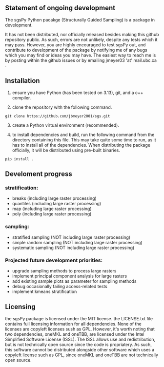 ## Statement of ongoing development
The sgsPy Python pacakge (Structurally Guided Sampling) is a package in development.

It has not been distributed, nor officially released besides making this github 
repository public. As such, errors are not unlikely, despite any tests which it 
may pass. However, you are highly encouraged to test sgsPy out, and contribute 
to development of the package by notifying me of any bugs which you may find or
ideas you may have. The easiest way to reach me is by posting within the github
issues or by emailing jmeyer03 'at' mail.ubc.ca .

## Installation
1. ensure you have Python (has been tested on 3.13), git, and a c++ compiler. 

2. clone the repository with the following command.
```
git clone https://github.com/jbmeyer2001/sgs.git
```

3. create a Python virtual environment (recommended).

4. to install dependencies and build, run the following command from the directory containing this file. This may take quite some time to run, as it has to install all of the dependencies. When distributing the package officially, it will be distributed using pre-built binaries.
```
pip install .
```

## Develoment progress
### stratification:
 - breaks (including large raster processing)
 - quantiles (including large raster processing)
 - map (including large raster processing)
 - poly (including large raster processing)

### sampling:
 - stratified sampling (NOT including large raster processing)
 - simple random sampling (NOT including large raster processing)
 - systematic sampling (NOT including large raster processing)

### Projected future development priorities:
 - upgrade sampling methods to process large rasters
 - implement principal component analysis for large rasters
 - add existing sample plots as parameter for sampling methods
 - debug occasionally failing access-related tests
 - implement kmeans stratification

## Licensing
the sgsPy package is licensed under the MIT license. the LICENSE.txt file contains
full licensing information for all dependencies. None of the licenses are
copyleft licenses sush as GPL. However, it's worth noting that two dependencies,
oneMKL and oneTBB, are licensed under the Intel Simplified Software License (ISSL).
The ISSL allows use and redistribution, but is not technically open source since the
code is propriatery. As such, this software cannot be distributed alongside other
software which uses a copyleft license such as GPL, since oneMKL and oneTBB are not
technically open source.
